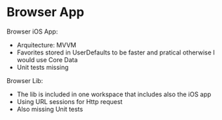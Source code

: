 # Browser App

Browser iOS App:

- Arquitecture: MVVM
- Favorites stored in UserDefaults to be faster and pratical otherwise I would use Core Data
- Unit tests missing


Browser Lib:

- The lib is included in one workspace that includes also the iOS app
- Using URL sessions for Http request
- Also missing Unit tests
